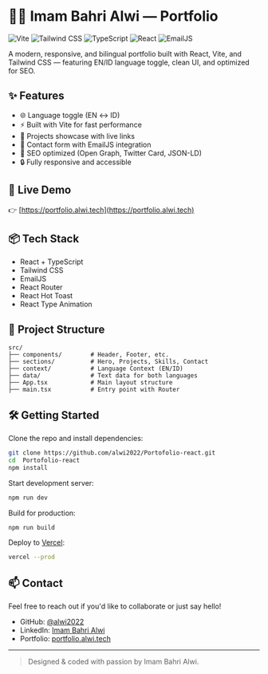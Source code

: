 # 🧑‍💻 Imam Bahri Alwi — Portfolio

![Vite](https://img.shields.io/badge/Vite-646CFF?style=flat&logo=vite&logoColor=white)
![Tailwind CSS](https://img.shields.io/badge/Tailwind-06B6D4?style=flat&logo=tailwindcss&logoColor=white)
![TypeScript](https://img.shields.io/badge/TypeScript-3178C6?style=flat&logo=typescript&logoColor=white)
![React](https://img.shields.io/badge/React-61DAFB?style=flat&logo=react&logoColor=black)
![EmailJS](https://img.shields.io/badge/EmailJS-DD2A7B?style=flat&logo=email&logoColor=white)

A modern, responsive, and bilingual portfolio built with React, Vite, and Tailwind CSS — featuring EN/ID language toggle, clean UI, and optimized for SEO.

## ✨ Features

- 🌐 Language toggle (EN ↔ ID)
- ⚡️ Built with Vite for fast performance
- 💼 Projects showcase with live links
- 📮 Contact form with EmailJS integration
- 🧠 SEO optimized (Open Graph, Twitter Card, JSON-LD)
- 🔒 Fully responsive and accessible

## 🚀 Live Demo

👉 [https://portfolio.alwi.tech](https://portfolio.alwi.tech)

## 📦 Tech Stack

- React + TypeScript
- Tailwind CSS
- EmailJS
- React Router
- React Hot Toast
- React Type Animation

## 📁 Project Structure

```
src/
├── components/        # Header, Footer, etc.
├── sections/          # Hero, Projects, Skills, Contact
├── context/           # Language Context (EN/ID)
├── data/              # Text data for both languages
├── App.tsx            # Main layout structure
├── main.tsx           # Entry point with Router
```

## 🛠 Getting Started

Clone the repo and install dependencies:

```bash
git clone https://github.com/alwi2022/Portofolio-react.git
cd  Portofolio-react
npm install
```

Start development server:

```bash
npm run dev
```

Build for production:

```bash
npm run build
```

Deploy to [Vercel](https://vercel.com/):

```bash
vercel --prod
```

## 📫 Contact

Feel free to reach out if you'd like to collaborate or just say hello!

- GitHub: [@alwi2022](https://github.com/alwi2022)
- LinkedIn: [Imam Bahri Alwi](https://www.linkedin.com/in/imam-bahri-alwi-019816250/)
- Portfolio: [portfolio.alwi.tech](https://portfolio.alwi.tech)

---

> Designed & coded with passion by Imam Bahri Alwi.

